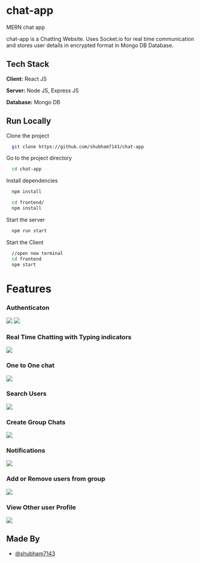 # chat-app
MERN chat app 

chat-app is a Chatting Website.
Uses Socket.io for real time communication and stores user details in encrypted format in Mongo DB Database.
## Tech Stack

**Client:** React JS

**Server:** Node JS, Express JS

**Database:** Mongo DB


## Run Locally

Clone the project

```bash
  git clone https://github.com/shubham7143/chat-app
```

Go to the project directory

```bash
  cd chat-app
```

Install dependencies

```bash
  npm install
```

```bash
  cd frontend/
  npm install
```

Start the server

```bash
  npm run start
```
Start the Client

```bash
  //open now terminal
  cd frontend
  npm start
```

  
# Features

### Authenticaton
![](https://github.com/shubham7143/chat-app/screenshots/login.PNG)
![](https://github.com/shubham7143/chat-app/blob/master/screenshots/signup.PNG)
### Real Time Chatting with Typing indicators
![](https://github.com/shubham7143/chat-app/blob/master/screenshots/real-time.PNG)
### One to One chat
![](https://github.com/shubham7143/chat-app/blob/master/screenshots/mainscreen.PNG)
### Search Users
![](https://github.com/shubham7143/chat-app/blob/master/screenshots/search.PNG)
### Create Group Chats
![](https://github.com/shubham7143/chat-app/blob/master/screenshots/new%20grp.PNG)
### Notifications 
![](https://github.com/shubham7143/chat-app/blob/master/screenshots/group%20%2B%20notif.PNG)
### Add or Remove users from group
![](https://github.com/shubham7143/chat-app/blob/master/screenshots/add%20rem.PNG)
### View Other user Profile
![](https://github.com/shubham7143/chat-app/blob/master/screenshots/profile.PNG)
## Made By

- [@shubham7143](https://github.com/shubham7143)

  
